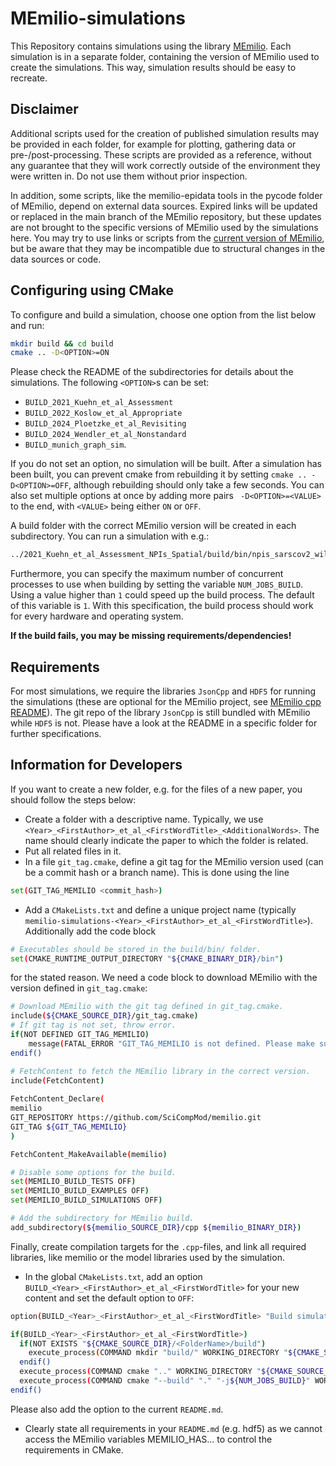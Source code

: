 # MEmilio-simulations
This Repository contains simulations using the library [MEmilio](https://github.com/SciCompMod/memilio).
Each simulation is in a separate folder, containing the version of MEmilio used to create the simulations. 
This way, simulation results should be easy to recreate.

## Disclaimer
Additional scripts used for the creation of published simulation results may be provided in each folder, for example for plotting, gathering data or pre-/post-processing. These scripts are provided as a reference, without any guarantee that they will work correctly outside of the environment they were written in. Do not use them without prior inspection.

In addition, some scripts, like the memilio-epidata tools in the pycode folder of MEmilio, depend on external data sources. Expired links will be updated or replaced in the main branch of the MEmilio repository, but these updates are not brought to the specific versions of MEmilio used by the simulations here. You may try to use links or scripts from the [current version of MEmilio](https://github.com/SciCompMod/memilio), but be aware that they may be incompatible due to structural changes in the data sources or code.

## Configuring using CMake
To configure and build a simulation, choose one option from the list below and run:
```bash
mkdir build && cd build
cmake .. -D<OPTION>=ON
```
Please check the README of the subdirectories for details about the simulations.
The following `<OPTION>`s can be set:
- `BUILD_2021_Kuehn_et_al_Assessment`
- `BUILD_2022_Koslow_et_al_Appropriate`
- `BUILD_2024_Ploetzke_et_al_Revisiting`
- `BUILD_2024_Wendler_et_al_Nonstandard`
- `BUILD_munich_graph_sim`.

If you do not set an option, no simulation will be built. After a simulation has been built, you can prevent cmake from rebuilding it by setting `cmake .. -D<OPTION>=OFF`, although rebuilding should only take a few seconds. You can also set multiple options at once by adding more pairs ` -D<OPTION>=<VALUE>` to the end, with `<VALUE>` being either `ON` or `OFF`.


A build folder with the correct MEmilio version will be created in each subdirectory. 
You can run a simulation with e.g.:
```bash
../2021_Kuehn_et_al_Assessment_NPIs_Spatial/build/bin/npis_sarscov2_wildtype_germany
```
Furthermore, you can specify the maximum number of concurrent processes to use when building by setting the variable `NUM_JOBS_BUILD`. Using a value higher than `1` could speed up the build process. The default of this variable is `1`. With this specification, the build process should work for every hardware and operating system. 

**If the build fails, you may be missing requirements/dependencies!**

## Requirements
For most simulations, we require the libraries `JsonCpp` and `HDF5` for running the simulations (these are optional for the MEmilio project, see [MEmilio cpp README](https://github.com/SciCompMod/memilio/blob/main/cpp/README.md)). The git repo of the library `JsonCpp` is still bundled with MEmilio while `HDF5` is not. Please have a look at the README in a specific folder for further specifications.

## Information for Developers
If you want to create a new folder, e.g. for the files of a new paper, you should follow the steps below:

- Create a folder with a descriptive name. Typically, we use `<Year>_<FirstAuthor>_et_al_<FirstWordTitle>_<AdditionalWords>`.
The name should clearly indicate the paper to which the folder is related.
- Put all related files in it. 
- In a file `git_tag.cmake`, define a git tag for the MEmilio version used (can be a commit hash or a branch name).
This is done using the line
```bash
set(GIT_TAG_MEMILIO <commit_hash>)
```
- Add a `CMakeLists.txt` and define a unique project name (typically `memilio-simulations-<Year>_<FirstAuthor>_et_al_<FirstWordTitle>`). Additionally add the code block 

```bash
# Executables should be stored in the build/bin/ folder.
set(CMAKE_RUNTIME_OUTPUT_DIRECTORY "${CMAKE_BINARY_DIR}/bin")
```

for the stated reason. 
We need a code block to download MEmilio with the version defined in `git_tag.cmake`:

```bash
# Download MEmilio with the git tag defined in git_tag.cmake.
include(${CMAKE_SOURCE_DIR}/git_tag.cmake)
# If git tag is not set, throw error.
if(NOT DEFINED GIT_TAG_MEMILIO)
    message(FATAL_ERROR "GIT_TAG_MEMILIO is not defined. Please make sure the git_tag.cmake file is correct.")
endif()

# FetchContent to fetch the MEmilio library in the correct version.
include(FetchContent)
    
FetchContent_Declare(
memilio
GIT_REPOSITORY https://github.com/SciCompMod/memilio.git
GIT_TAG ${GIT_TAG_MEMILIO}
)

FetchContent_MakeAvailable(memilio)

# Disable some options for the build.
set(MEMILIO_BUILD_TESTS OFF)
set(MEMILIO_BUILD_EXAMPLES OFF)
set(MEMILIO_BUILD_SIMULATIONS OFF)

# Add the subdirectory for MEmilio build.
add_subdirectory(${memilio_SOURCE_DIR}/cpp ${memilio_BINARY_DIR})
```

Finally, create compilation targets for the `.cpp`-files, and link all required libraries, like memilio or the model libraries used by the simulation.

- In the global `CMakeLists.txt`, add an option `BUILD_<Year>_<FirstAuthor>_et_al_<FirstWordTitle>` for your new content and set the default option to `OFF`:
```bash
option(BUILD_<Year>_<FirstAuthor>_et_al_<FirstWordTitle> "Build simulations from folder <FolderName>." OFF)
```
```bash
if(BUILD_<Year>_<FirstAuthor>_et_al_<FirstWordTitle>)
  if(NOT EXISTS "${CMAKE_SOURCE_DIR}/<FolderName>/build")
    execute_process(COMMAND mkdir "build/" WORKING_DIRECTORY "${CMAKE_SOURCE_DIR}/<FolderName>")
  endif()
  execute_process(COMMAND cmake ".." WORKING_DIRECTORY "${CMAKE_SOURCE_DIR}/<FolderName>/build")
  execute_process(COMMAND cmake "--build" "." "-j${NUM_JOBS_BUILD}" WORKING_DIRECTORY "${CMAKE_SOURCE_DIR}/<FolderName>/build")
endif()
```
Please also add the option to the current `README.md`. 
- Clearly state all requirements in your `README.md` (e.g. hdf5) as we cannot access the MEmilio variables MEMILIO_HAS... to control the requirements in CMake.
